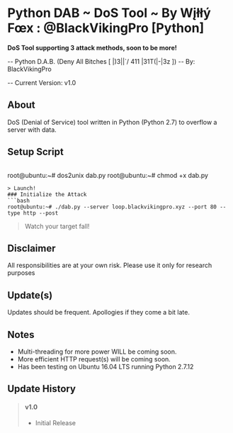 # Python DAB ~ DoS Tool ~ By Wįłłý Fœx : @BlackVikingPro [Python]
**DoS Tool supporting 3 attack methods, soon to be more!**

-- Python D.A.B. (Deny All Bitches [ |)3|\|`/ 411 |31T(|-|3z ]) -- By: BlackVikingPro

-- Current Version: v1.0

## About
DoS (Denial of Service) tool written in Python (Python 2.7) to overflow a server with data. 

## Setup Script
> ```bash
root@ubuntu:~# dos2unix dab.py
root@ubuntu:~# chmod +x dab.py
```
> Launch!
### Initialize the Attack
```bash
root@ubuntu:~# ./dab.py --server loop.blackvikingpro.xyz --port 80 --type http --post
```
> Watch your target fall!

## Disclaimer
All responsibilities are at your own risk. Please use it only for research purposes

## Update(s)
Updates should be frequent. Apollogies if they come a bit late.

## Notes
* Multi-threading for more power WILL be coming soon.
* More efficient HTTP request(s) will be coming soon.
* Has been testing on Ubuntu 16.04 LTS running Python 2.7.12


## Update History
> #### v1.0
> * Initial Release
